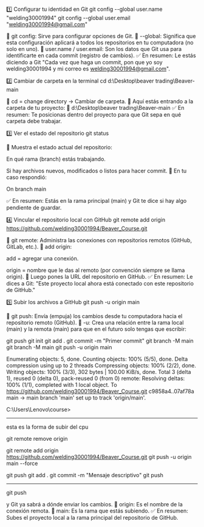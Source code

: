 1️⃣ Configurar tu identidad en Git
git config --global user.name "welding30001994"
git config --global user.email "welding30001994@gmail.com"


🔹 git config: Sirve para configurar opciones de Git.
🔹 --global: Significa que esta configuración aplicará a todos los repositorios en tu computadora (no solo en uno).
🔹 user.name / user.email: Son los datos que Git usa para identificarte en cada commit (registro de cambios).
✅ En resumen: Le estás diciendo a Git "Cada vez que haga un commit, pon que yo soy welding30001994 y mi correo es welding30001994@gmail.com".

2️⃣ Cambiar de carpeta en la terminal
cd d:\Desktop\beaver trading\Beaver-main


🔹 cd = change directory → Cambiar de carpeta.
🔹 Aquí estás entrando a la carpeta de tu proyecto:
📂 d:\Desktop\beaver trading\Beaver-main
✅ En resumen: Te posicionas dentro del proyecto para que Git sepa en qué carpeta debe trabajar.

3️⃣ Ver el estado del repositorio
git status


🔹 Muestra el estado actual del repositorio:

En qué rama (branch) estás trabajando.

Si hay archivos nuevos, modificados o listos para hacer commit.
🔹 En tu caso respondió:

On branch main


✅ En resumen: Estás en la rama principal (main) y Git te dice si hay algo pendiente de guardar.

4️⃣ Vincular el repositorio local con GitHub
git remote add origin https://github.com/welding30001994/Beaver_Course.git


🔹 git remote: Administra las conexiones con repositorios remotos (GitHub, GitLab, etc.).
🔹 add origin:

add = agregar una conexión.

origin = nombre que le das al remoto (por convención siempre se llama origin).
🔹 Luego pones la URL del repositorio en GitHub.
✅ En resumen: Le dices a Git:
"Este proyecto local ahora está conectado con este repositorio de GitHub."

5️⃣ Subir los archivos a GitHub
git push -u origin main


🔹 git push: Envía (empuja) los cambios desde tu computadora hacia el repositorio remoto (GitHub).
🔹 -u: Crea una relación entre la rama local (main) y la remota (main) para que en el futuro solo tengas que escribir:










git push
git init
git add .
git commit -m "Primer commit"
git branch -M main
git branch -M main
git push -u origin main


Enumerating objects: 5, done.
Counting objects: 100% (5/5), done.
Delta compression using up to 2 threads
Compressing objects: 100% (2/2), done.
Writing objects: 100% (3/3), 302 bytes | 100.00 KiB/s, done.
Total 3 (delta 1), reused 0 (delta 0), pack-reused 0 (from 0)
remote: Resolving deltas: 100% (1/1), completed with 1 local object.
To https://github.com/welding30001994/Beaver_Course.git
   c9858a4..07af78a  main -> main
branch 'main' set up to track 'origin/main'.

C:\Users\Lenovo\course>




********************************************************
esta es la forma de subir del cpu 

git remote remove origin

git remote add origin https://github.com/welding30001994/Beaver_Course.git
git push -u origin main --force

git push
git add .
git commit -m "Mensaje descriptivo"
git push

*******************************************************

































































































git push


y Git ya sabrá a dónde enviar los cambios.
🔹 origin: Es el nombre de la conexión remota.
🔹 main: Es la rama que estás subiendo.
✅ En resumen: Subes el proyecto local a la rama principal del repositorio de GitHub.
